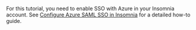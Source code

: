 For this tutorial, you need to enable SSO with Azure in your Insomnia account.
See [Configure Azure SAML SSO in Insomnia](/how-to/azure-saml-sso-insomnia/) for a detailed how-to guide.